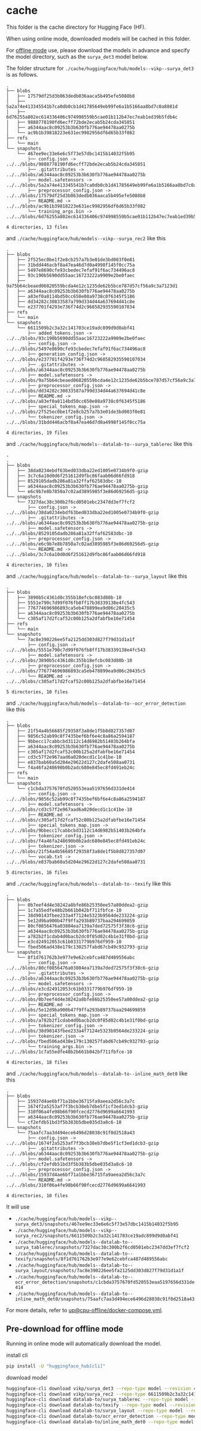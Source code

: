 # cache

This folder is the cache directory for Hugging Face (HF).

When using online mode, downloaded models will be cached in this folder.

For [offline mode](https://huggingface.co/docs/transformers/main/installation#offline-mode) use, please download the models in advance and specify the model directory,
such as the `surya_det3` model below.

The folder structure for `./cache/huggingface/hub/models--vikp--surya_det3` is as follows.

```
.
├── blobs
│   ├── 17579df25d3b063dedb036aaca5b495efe5088b8
│   ├── 5a2a74e413345541b7ca0db0cb1d41785649eb99fe6a1b5166aa8bd7c0a8881d
│   ├── 6d76255a802ec614336406c974998559b5cae01b112b47ec7eab1ed39b5fdb4c
│   ├── 9888778190fd6ecff72bde2ecab5b24cda345851
│   ├── a6344aac8c09253b3b630fb776ae94478aa0275b
│   └── ac9b1b39818223e631ec9982956df6d65b33f082
├── refs
│   └── main
└── snapshots
    └── 467ee9ec33e6e6c5f73e57dbc1415b14032f5b95
        ├── config.json -> ../../blobs/9888778190fd6ecff72bde2ecab5b24cda345851
        ├── .gitattributes -> ../../blobs/a6344aac8c09253b3b630fb776ae94478aa0275b
        ├── model.safetensors -> ../../blobs/5a2a74e413345541b7ca0db0cb1d41785649eb99fe6a1b5166aa8bd7c0a8881d
        ├── preprocessor_config.json -> ../../blobs/17579df25d3b063dedb036aaca5b495efe5088b8
        ├── README.md -> ../../blobs/ac9b1b39818223e631ec9982956df6d65b33f082
        └── training_args.bin -> ../../blobs/6d76255a802ec614336406c974998559b5cae01b112b47ec7eab1ed39b5fdb4c

4 directories, 13 files
```

and `./cache/huggingface/hub/models--vikp--surya_rec2` like this

```
.
├── blobs
│   ├── 2f525ec0be1f2e8cb257a7b3e01de3bd003f0e81
│   ├── 31bdd446acbf8a47ea46d7d0a4998f145f0cc75a
│   ├── 5497e8690cfe93cbedec7efaf91f6ac734496ac8
│   ├── 93c190b5690dd55aac16723222a9909e2be0faec
│   ├── 9a75b64cbeaed06820559bcda4e12c1235de62b5bce787d57cf56a9c3a7123d1
│   ├── a6344aac8c09253b3b630fb776ae94478aa0275b
│   ├── a83ef0a8114bd50cc650e08a9738c0f6345f5186
│   ├── dd34282c30833587a799d334d44a637694d41c8e
│   └── e237701f4293e736f74d2c968582935590107034
├── refs
│   └── main
└── snapshots
    └── 6611509b2c3a32c141703ce19adc899d9d0abf41
        ├── added_tokens.json -> ../../blobs/93c190b5690dd55aac16723222a9909e2be0faec
        ├── config.json -> ../../blobs/5497e8690cfe93cbedec7efaf91f6ac734496ac8
        ├── generation_config.json -> ../../blobs/e237701f4293e736f74d2c968582935590107034
        ├── .gitattributes -> ../../blobs/a6344aac8c09253b3b630fb776ae94478aa0275b
        ├── model.safetensors -> ../../blobs/9a75b64cbeaed06820559bcda4e12c1235de62b5bce787d57cf56a9c3a7123d1
        ├── preprocessor_config.json -> ../../blobs/dd34282c30833587a799d334d44a637694d41c8e
        ├── README.md -> ../../blobs/a83ef0a8114bd50cc650e08a9738c0f6345f5186
        ├── special_tokens_map.json -> ../../blobs/2f525ec0be1f2e8cb257a7b3e01de3bd003f0e81
        └── tokenizer_config.json -> ../../blobs/31bdd446acbf8a47ea46d7d0a4998f145f0cc75a

4 directories, 19 files
```

and `./cache/huggingface/hub/models--datalab-to--surya_tablerec` like this

```
.
.
├── blobs
│   ├── 38da0234ebdf63bed033dba22ed1005e0734b9f0-gzip
│   ├── 3c7c6a10d0d6f251612d9fbc86faab06d66fd918
│   ├── 8529105dadb286a81a32ffaf62583dbc-10
│   ├── a6344aac8c09253b3b630fb776ae94478aa0275b-gzip
│   └── e6c9b7e8b7850a7c02ad3895985f3e86d69256d5-gzip
└── snapshots
    └── 7327dac38c300b2f6cd0501ebc2347dd3ef7fcf2
        ├── config.json -> ../../blobs/38da0234ebdf63bed033dba22ed1005e0734b9f0-gzip
        ├── .gitattributes -> ../../blobs/a6344aac8c09253b3b630fb776ae94478aa0275b-gzip
        ├── model.safetensors -> ../../blobs/8529105dadb286a81a32ffaf62583dbc-10
        ├── preprocessor_config.json -> ../../blobs/e6c9b7e8b7850a7c02ad3895985f3e86d69256d5-gzip
        └── README.md -> ../../blobs/3c7c6a10d0d6f251612d9fbc86faab06d66fd918

4 directories, 10 files
```

and `./cache/huggingface/hub/models--datalab-to--surya_layout` like this


```
.
├── blobs
│   ├── 3890b5c4361d8c355b18efcbc083d80b-10
│   ├── 5551e790c7d99f076fb8ff17b38339138e4fc543
│   ├── 776774696986893ca5eb478899ea9d06c20435c5
│   ├── a6344aac8c09253b3b630fb776ae94478aa0275b
│   └── c305af17d2fcaf52c00b125a2dfabfbe16e71454
├── refs
│   └── main
└── snapshots
    └── 7ac8e390226ee5fa2125dd303d827f79d31d1a1f
        ├── config.json -> ../../blobs/5551e790c7d99f076fb8ff17b38339138e4fc543
        ├── model.safetensors -> ../../blobs/3890b5c4361d8c355b18efcbc083d80b-10
        ├── preprocessor_config.json -> ../../blobs/776774696986893ca5eb478899ea9d06c20435c5
        └── README.md -> ../../blobs/c305af17d2fcaf52c00b125a2dfabfbe16e71454

5 directories, 10 files
```

and `./cache/huggingface/hub/models--datalab-to--ocr_error_detection` like this


```
.
├── blobs
│   ├── 21f54a4b56685f29358f3a8de1f5b8d827357d07
│   ├── 9856c52ab99c8f7435bef6bf6e4c8a86a2594187
│   ├── 9bbecc17cabbcbd3112c14d6982b51403b264bfa
│   ├── a6344aac8c09253b3b630fb776ae94478aa0275b
│   ├── c305af17d2fcaf52c00b125a2dfabfbe16e71454
│   ├── cd3c57f2e967aad6a020decd1c1c41be-10
│   ├── e837bab60a5d204e29622d127c2dafe508aa0731
│   └── f4a46fa248690b0b2adc680e845ec8fd491eb24c
├── refs
│   └── main
└── snapshots
    └── c1cbda3757670fd520553eaa5197656d331de414
        ├── config.json -> ../../blobs/9856c52ab99c8f7435bef6bf6e4c8a86a2594187
        ├── model.safetensors -> ../../blobs/cd3c57f2e967aad6a020decd1c1c41be-10
        ├── README.md -> ../../blobs/c305af17d2fcaf52c00b125a2dfabfbe16e71454
        ├── special_tokens_map.json -> ../../blobs/9bbecc17cabbcbd3112c14d6982b51403b264bfa
        ├── tokenizer_config.json -> ../../blobs/f4a46fa248690b0b2adc680e845ec8fd491eb24c
        ├── tokenizer.json -> ../../blobs/21f54a4b56685f29358f3a8de1f5b8d827357d07
        └── vocab.txt -> ../../blobs/e837bab60a5d204e29622d127c2dafe508aa0731

5 directories, 16 files
```

and `./cache/huggingface/hub/models--datalab-to--texify` like this

```
.
├── blobs
│   ├── 0b7eef4d4e38242a8bfe86b25350ee57a80ddea2-gzip
│   ├── 1c7a55edfe48b2b661b042bf711fbfce-10
│   ├── 38d90143fbee233a4f7124e5323b9564de233224-gzip
│   ├── 5e12d9ba900b47f9ffa293b89737baa294699859
│   ├── 80cf0856476a03804ea7139a7ded72575f3f38c6-gzip
│   ├── a6344aac8c09253b3b630fb776ae94478aa0275b-gzip
│   ├── a782b2f1cdab4d0bacb2dc0f85d02c4b1e31f0bd-gzip
│   ├── e3cd24912053c61b0331779b976df959-10
│   └── fbed506ad438e179c130257fabd67cb49c932793-gzip
└── snapshots
    └── 8f1d761762b3e977e9e62cebfca487d489556abc
        ├── config.json -> ../../blobs/80cf0856476a03804ea7139a7ded72575f3f38c6-gzip
        ├── .gitattributes -> ../../blobs/a6344aac8c09253b3b630fb776ae94478aa0275b-gzip
        ├── model.safetensors -> ../../blobs/e3cd24912053c61b0331779b976df959-10
        ├── preprocessor_config.json -> ../../blobs/0b7eef4d4e38242a8bfe86b25350ee57a80ddea2-gzip
        ├── README.md -> ../../blobs/5e12d9ba900b47f9ffa293b89737baa294699859
        ├── special_tokens_map.json -> ../../blobs/a782b2f1cdab4d0bacb2dc0f85d02c4b1e31f0bd-gzip
        ├── tokenizer_config.json -> ../../blobs/38d90143fbee233a4f7124e5323b9564de233224-gzip
        ├── tokenizer.json -> ../../blobs/fbed506ad438e179c130257fabd67cb49c932793-gzip
        └── training_args.bin -> ../../blobs/1c7a55edfe48b2b661b042bf711fbfce-10

4 directories, 18 files
```

and `./cache/huggingface/hub/models--datalab-to--inline_math_det0` like this


```
.
├── blobs
│   ├── 15937d4ae6bf71a1bbe36715fa9aeea2d56c3a7c
│   ├── 1674f2a5253af7f3bcb38eb7dbe5f1cf3ed1dcb3-gzip
│   ├── 310f06a4fe98b66f90fcecd2776d9699a6641993
│   ├── a6344aac8c09253b3b630fb776ae94478aa0275b-gzip
│   └── cf2efdb51bd3f5b383b5dbe035d3a8c6-10
└── snapshots
    └── 75aafc7aa3d494ece6496d28038c91f0d2518a43
        ├── config.json -> ../../blobs/1674f2a5253af7f3bcb38eb7dbe5f1cf3ed1dcb3-gzip
        ├── .gitattributes -> ../../blobs/a6344aac8c09253b3b630fb776ae94478aa0275b-gzip
        ├── model.safetensors -> ../../blobs/cf2efdb51bd3f5b383b5dbe035d3a8c6-10
        ├── preprocessor_config.json -> ../../blobs/15937d4ae6bf71a1bbe36715fa9aeea2d56c3a7c
        └── README.md -> ../../blobs/310f06a4fe98b66f90fcecd2776d9699a6641993

4 directories, 10 files
```

It will use
- `./cache/huggingface/hub/models--vikp--surya_det3/snapshots/467ee9ec33e6e6c5f73e57dbc1415b14032f5b95`
- `./cache/huggingface/hub/models--vikp--surya_rec2/snapshots/6611509b2c3a32c141703ce19adc899d9d0abf41`
- `./cache/huggingface/hub/models--datalab-to--surya_tablerec/snapshots/7327dac38c300b2f6cd0501ebc2347dd3ef7fcf2`
- `./cache/huggingface/hub/models--datalab-to--texify/snapshots/8f1d761762b3e977e9e62cebfca487d489556abc`
- `./cache/huggingface/hub/models--datalab-to--surya_layout/snapshots/7ac8e390226ee5fa2125dd303d827f79d31d1a1f`
- `./cache/huggingface/hub/models--datalab-to--ocr_error_detection/snapshots/c1cbda3757670fd520553eaa5197656d331de414`
- `./cache/huggingface/hub/models--datalab-to--inline_math_det0/snapshots/75aafc7aa3d494ece6496d28038c91f0d2518a43`

For more details, refer to [up@cpu-offline/docker-compose.yml](./../docker/up@cpu-offline/docker-compose.yml).


## Pre-download for offline mode

Running in online mode will automatically download the model.

install cli

```bash
pip install -U "huggingface_hub[cli]"
```

download model

```bash
huggingface-cli download vikp/surya_det3 --repo-type model --revision 467ee9ec33e6e6c5f73e57dbc1415b14032f5b95 --cache-dir ./cache/huggingface/hub
huggingface-cli download vikp/surya_rec2 --repo-type 6611509b2c3a32c141703ce19adc899d9d0abf41 --revision main --cache-dir ./cache/huggingface/hub
huggingface-cli download datalab-to/surya_tablerec --repo-type model --revision 7327dac38c300b2f6cd0501ebc2347dd3ef7fcf2 --cache-dir ./cache/huggingface/hub
huggingface-cli download datalab-to/texify --repo-type model --revision 8f1d761762b3e977e9e62cebfca487d489556abc --cache-dir ./cache/huggingface/hub
huggingface-cli download datalab-to/surya_layout --repo-type model --revision 7ac8e390226ee5fa2125dd303d827f79d31d1a1f --cache-dir ./cache/huggingface/hub
huggingface-cli download datalab-to/ocr_error_detection --repo-type model --revision c1cbda3757670fd520553eaa5197656d331de414 --cache-dir ./cache/huggingface/hub
huggingface-cli download datalab-to/inline_math_det0 --repo-type model --revision 75aafc7aa3d494ece6496d28038c91f0d2518a43 --cache-dir ./cache/huggingface/hub
```